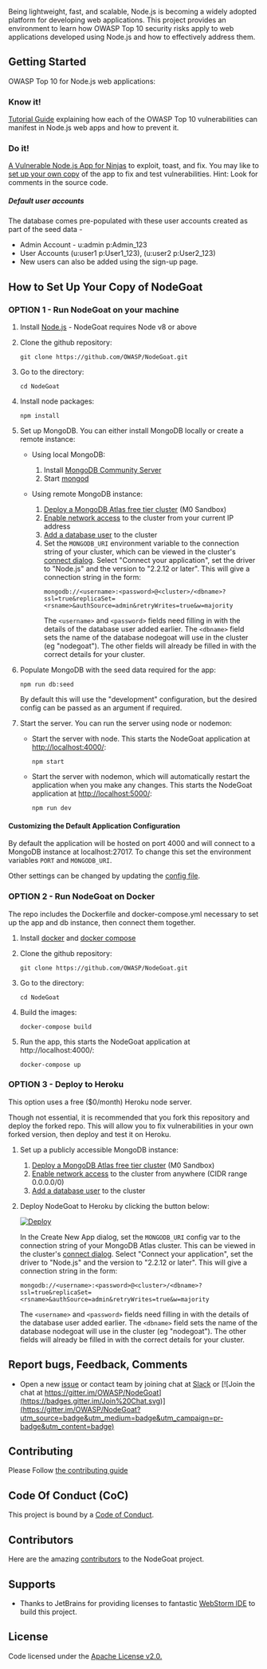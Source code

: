 

Being lightweight, fast, and scalable, Node.js is becoming a widely adopted platform for developing web applications. This project provides an environment to learn how OWASP Top 10 security risks apply to web applications developed using Node.js and how to effectively address them.
 
## Getting Started
OWASP Top 10 for Node.js web applications:
   
### Know it! 

[Tutorial Guide](http://nodegoat.herokuapp.com/tutorial) explaining how each of the OWASP Top 10 vulnerabilities can manifest in Node.js web apps and how to prevent it.

### Do it!
[A Vulnerable Node.js App for Ninjas](http://nodegoat.herokuapp.com/) to exploit, toast, and fix. You may like to [set up your own copy](#how-to-set-up-your-copy-of-nodegoat) of the app to fix and test vulnerabilities. Hint: Look for comments in the source code.
##### Default user accounts   
The database comes pre-populated with these user accounts created as part of the seed data -
* Admin Account - u:admin p:Admin_123
* User Accounts (u:user1 p:User1_123), (u:user2 p:User2_123)
* New users can also be added using the sign-up page.

## How to Set Up Your Copy of NodeGoat

### OPTION 1 - Run NodeGoat on your machine

1) Install [Node.js](http://nodejs.org/) - NodeGoat requires Node v8 or above

2) Clone the github repository:
   ```
   git clone https://github.com/OWASP/NodeGoat.git
   ```

3) Go to the directory:
   ```
   cd NodeGoat
   ```

4) Install node packages:
   ```
   npm install
   ```

5) Set up MongoDB. You can either install MongoDB locally or create a remote instance:

   * Using local MongoDB:
     1) Install [MongoDB Community Server](https://docs.mongodb.com/manual/administration/install-community/)
     2) Start [mongod](http://docs.mongodb.org/manual/reference/program/mongod/#bin.mongod)

   * Using remote MongoDB instance:
     1) [Deploy a MongoDB Atlas free tier cluster](https://docs.atlas.mongodb.com/tutorial/deploy-free-tier-cluster/) (M0 Sandbox)
     2) [Enable network access](https://docs.atlas.mongodb.com/security/add-ip-address-to-list/) to the cluster from your current IP address
     3) [Add a database user](https://docs.atlas.mongodb.com/tutorial/create-mongodb-user-for-cluster/) to the cluster
     4) Set the `MONGODB_URI` environment variable to the connection string of your cluster, which can be viewed in the cluster's
        [connect dialog](https://docs.atlas.mongodb.com/tutorial/connect-to-your-cluster/#connect-to-your-atlas-cluster). Select "Connect your application",
        set the driver to "Node.js" and the version to "2.2.12 or later". This will give a connection string in the form:
        ```
        mongodb://<username>:<password>@<cluster>/<dbname>?ssl=true&replicaSet=<rsname>&authSource=admin&retryWrites=true&w=majority
        ```
        The `<username>` and `<password>` fields need filling in with the details of the database user added earlier. The `<dbname>` field sets the name of the
        database nodegoat will use in the cluster (eg "nodegoat"). The other fields will already be filled in with the correct details for your cluster.

6) Populate MongoDB with the seed data required for the app:
   ```
   npm run db:seed
   ```
   By default this will use the "development" configuration, but the desired config can be passed as an argument if required.

7) Start the server. You can run the server using node or nodemon:
   * Start the server with node. This starts the NodeGoat application at [http://localhost:4000/](http://localhost:4000/):
     ```
     npm start
     ```
   * Start the server with nodemon, which will automatically restart the application when you make any changes. This starts the NodeGoat application at [http://localhost:5000/](http://localhost:5000/):
     ```
     npm run dev
     ```

#### Customizing the Default Application Configuration
By default the application will be hosted on port 4000 and will connect to a MongoDB instance at localhost:27017. To change this set the environment variables `PORT` and `MONGODB_URI`.

Other settings can be changed by updating the [config file](https://github.com/OWASP/NodeGoat/blob/master/config/env/all.js).


### OPTION 2 - Run NodeGoat on Docker

The repo includes the Dockerfile and docker-compose.yml necessary to set up the app and db instance, then connect them together.

1) Install [docker](https://docs.docker.com/installation/) and [docker compose](https://docs.docker.com/compose/install/) 

2) Clone the github repository:
   ```
   git clone https://github.com/OWASP/NodeGoat.git
   ```

3) Go to the directory:
   ```
   cd NodeGoat
   ```

4) Build the images:
   ```
   docker-compose build
   ```

5) Run the app, this starts the NodeGoat application at http://localhost:4000/:
   ```
   docker-compose up
   ```


### OPTION 3 - Deploy to Heroku

This option uses a free ($0/month) Heroku node server.

Though not essential, it is recommended that you fork this repository and deploy the forked repo.
This will allow you to fix vulnerabilities in your own forked version, then deploy and test it on Heroku.

1) Set up a publicly accessible MongoDB instance:
   1) [Deploy a MongoDB Atlas free tier cluster](https://docs.atlas.mongodb.com/tutorial/deploy-free-tier-cluster/) (M0 Sandbox)
   2) [Enable network access](https://docs.atlas.mongodb.com/security/ip-access-list/#add-ip-access-list-entries) to the cluster from anywhere (CIDR range 0.0.0.0/0)
   3) [Add a database user](https://docs.atlas.mongodb.com/tutorial/create-mongodb-user-for-cluster/) to the cluster

2) Deploy NodeGoat to Heroku by clicking the button below:

   [![Deploy](https://www.herokucdn.com/deploy/button.png)](https://heroku.com/deploy)

   In the Create New App dialog, set the `MONGODB_URI` config var to the connection string of your MongoDB Atlas cluster.
   This can be viewed in the cluster's [connect dialog](https://docs.atlas.mongodb.com/tutorial/connect-to-your-cluster/#connect-to-your-atlas-cluster).
   Select "Connect your application", set the driver to "Node.js" and the version to "2.2.12 or later".
   This will give a connection string in the form:
   ```
   mongodb://<username>:<password>@<cluster>/<dbname>?ssl=true&replicaSet=<rsname>&authSource=admin&retryWrites=true&w=majority
   ```
   The `<username>` and `<password>` fields need filling in with the details of the database user added earlier. The `<dbname>` field sets the name of the
   database nodegoat will use in the cluster (eg "nodegoat"). The other fields will already be filled in with the correct details for your cluster.


## Report bugs, Feedback, Comments
*  Open a new [issue](https://github.com/OWASP/NodeGoat/issues) or contact team by joining chat at [Slack](https://owasp.slack.com/messages/project-nodegoat/) or [![Join the chat at https://gitter.im/OWASP/NodeGoat](https://badges.gitter.im/Join%20Chat.svg)](https://gitter.im/OWASP/NodeGoat?utm_source=badge&utm_medium=badge&utm_campaign=pr-badge&utm_content=badge)


## Contributing

Please Follow [the contributing guide](CONTRIBUTING.md)

## Code Of Conduct (CoC)

This project is bound by a [Code of Conduct](CODE_OF_CONDUCT.md).

## Contributors
Here are the amazing [contributors](https://github.com/OWASP/NodeGoat/graphs/contributors) to the NodeGoat project.

## Supports
- Thanks to JetBrains for providing licenses to fantastic [WebStorm IDE](https://www.jetbrains.com/webstorm/) to build this project.

## License
Code licensed under the [Apache License v2.0.](http://www.apache.org/licenses/LICENSE-2.0)
